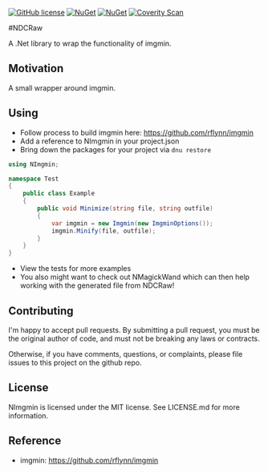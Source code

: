 [![GitHub license](https://img.shields.io/github/license/mashape/apistatus.svg)](https://github.com/AerisG222/NImgmin/blob/master/LICENSE.md)
[![NuGet](https://img.shields.io/nuget/dt/NImgmin.svg)](https://www.nuget.org/packages/NImgmin/)
[![NuGet](https://img.shields.io/nuget/v/NImgmin.svg)](https://www.nuget.org/packages/NImgmin/)
[![Coverity Scan](https://img.shields.io/coverity/scan/7993.svg)](https://scan.coverity.com/projects/aerisg222-nimgmin)

#NDCRaw

A .Net library to wrap the functionality of imgmin.

## Motivation
A small wrapper around imgmin.

## Using
- Follow process to build imgmin here: https://github.com/rflynn/imgmin
- Add a reference to NImgmin in your project.json
- Bring down the packages for your project via `dnu restore`

```csharp
using NImgmin;

namespace Test
{
    public class Example
    {
        public void Minimize(string file, string outfile)
        {
            var imgmin = new Imgmin(new ImgminOptions());
            imgmin.Minify(file, outfile);
        }
    }
}
```

- View the tests for more examples
- You also might want to check out NMagickWand which can then help
  working with the generated file from NDCRaw!

## Contributing
I'm happy to accept pull requests.  By submitting a pull request, you
must be the original author of code, and must not be breaking
any laws or contracts.

Otherwise, if you have comments, questions, or complaints, please file
issues to this project on the github repo.

## License
NImgmin is licensed under the MIT license.  See LICENSE.md for more
information.

## Reference
- imgmin: https://github.com/rflynn/imgmin
